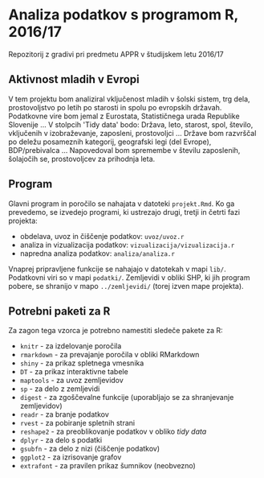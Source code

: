 # Analiza podatkov s programom R, 2016/17

Repozitorij z gradivi pri predmetu APPR v študijskem letu 2016/17

## Aktivnost mladih v Evropi

V tem projektu bom analiziral vključenost mladih v šolski sistem, trg dela, prostovoljstvo po letih po starosti in spolu po evropskih državah.
Podatkovne vire bom jemal z Eurostata, Statističnega urada Republike Slovenije ...
V stolpcih 'Tidy data' bodo: Država, leto, starost, spol, število, vključenih v izobraževanje, zaposleni, prostovoljci ...
Države bom razvrščal po deležu posameznih kategorij, geografski legi (del Evrope), BDP/prebivalca ...
Napovedoval bom spremembe v številu zaposlenih, šolajočih se, prostovoljcev za prihodnja leta.

## Program

Glavni program in poročilo se nahajata v datoteki `projekt.Rmd`. Ko ga prevedemo,
se izvedejo programi, ki ustrezajo drugi, tretji in četrti fazi projekta:

* obdelava, uvoz in čiščenje podatkov: `uvoz/uvoz.r`
* analiza in vizualizacija podatkov: `vizualizacija/vizualizacija.r`
* napredna analiza podatkov: `analiza/analiza.r`

Vnaprej pripravljene funkcije se nahajajo v datotekah v mapi `lib/`. Podatkovni
viri so v mapi `podatki/`. Zemljevidi v obliki SHP, ki jih program pobere, se
shranijo v mapo `../zemljevidi/` (torej izven mape projekta).

## Potrebni paketi za R

Za zagon tega vzorca je potrebno namestiti sledeče pakete za R:

* `knitr` - za izdelovanje poročila
* `rmarkdown` - za prevajanje poročila v obliki RMarkdown
* `shiny` - za prikaz spletnega vmesnika
* `DT` - za prikaz interaktivne tabele
* `maptools` - za uvoz zemljevidov
* `sp` - za delo z zemljevidi
* `digest` - za zgoščevalne funkcije (uporabljajo se za shranjevanje zemljevidov)
* `readr` - za branje podatkov
* `rvest` - za pobiranje spletnih strani
* `reshape2` - za preoblikovanje podatkov v obliko *tidy data*
* `dplyr` - za delo s podatki
* `gsubfn` - za delo z nizi (čiščenje podatkov)
* `ggplot2` - za izrisovanje grafov
* `extrafont` - za pravilen prikaz šumnikov (neobvezno)
